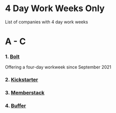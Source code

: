 # 4 Day Work Weeks Only
List of companies with 4 day work weeks

# A - C

### 1. [Bolt](https://www.bolt.com/careers)
Offering a four-day workweek since September 2021
### 2. [Kickstarter](https://jobs.kickstarter.com/)
### 3. [Memberstack](https://www.memberstack.com/careers)
### 4. [Buffer](https://buffer.com/journey)
